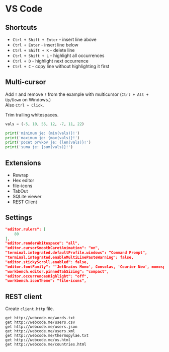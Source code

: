 # VS Code

## Shortcuts

- `Ctrl + Shift + Enter` - insert line above
- `Ctrl + Enter` - insert line below
- `Ctrl + Shift + K` - delete line
- `Ctrl + Shift + L` - highlight all occurrences
- `Ctrl + D` - highlight next occurrence
- `Ctrl + C` - copy line without highlighting it first


## Multi-cursor

Add `f` and remove `!` from the example with multicursor (`Ctrl + Alt + Up/Down` on Windows.)  
Also `Ctrl + Click`.  

Trim trailing whitespaces.  

```python
vals = (-5, 10, 55, 12, -7, 11, 22)

print('minimum je: {min(vals)}!') 
print('maximum je: {max(vals)}!')   
print('pocet prvkov je: {len(vals)}!')            
print('suma je: {sum(vals)}!')
```


## Extensions

- Rewrap
- Hex editor
- file-icons
- TabOut
- SQLite viewer
- REST Client


## Settings 

```json
"editor.rulers": [
    80
],
"editor.renderWhitespace": "all",
"editor.cursorSmoothCaretAnimation": "on",
"terminal.integrated.defaultProfile.windows": "Command Prompt",
"terminal.integrated.enableMultiLinePasteWarning": false,
"editor.stickyScroll.enabled": false,
"editor.fontFamily": "'JetBrains Mono', Consolas, 'Courier New', monospace",
"workbench.editor.pinnedTabSizing": "compact",
"editor.occurrencesHighlight": "off",
"workbench.iconTheme": "file-icons",
```

## REST client

Create `client.http` file.  

```
get http://webcode.me/words.txt
get http://webcode.me/users.csv
get http://webcode.me/users.json
get http://webcode.me/users.xml
get http://webcode.me/thermopylae.txt
get http://webcode.me/os.html
get http://webcode.me/countries.html
```

